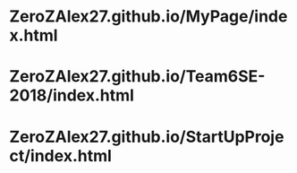 # ZeroZAlex27.github.io/MyPage/index.html
# ZeroZAlex27.github.io/Team6SE-2018/index.html
# ZeroZAlex27.github.io/StartUpProject/index.html
